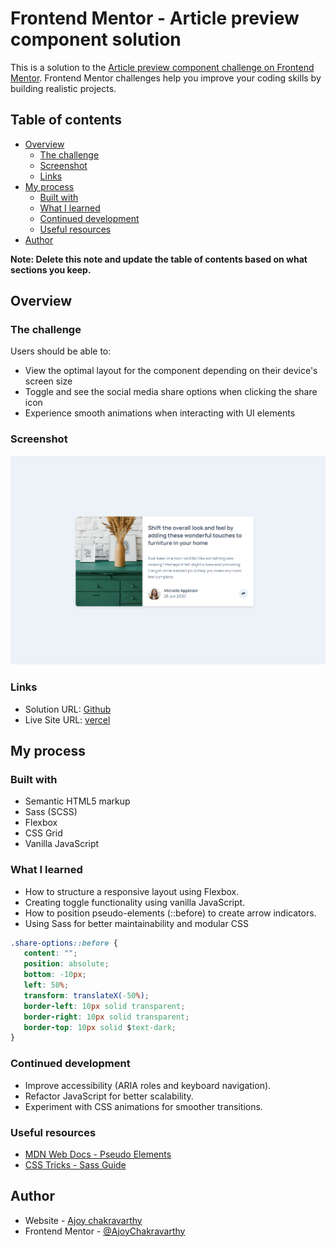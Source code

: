 # Frontend Mentor - Article preview component solution

This is a solution to the [Article preview component challenge on Frontend Mentor](https://www.frontendmentor.io/challenges/article-preview-component-dYBN_pYFT). Frontend Mentor challenges help you improve your coding skills by building realistic projects.

## Table of contents

-  [Overview](#overview)
   -  [The challenge](#the-challenge)
   -  [Screenshot](#screenshot)
   -  [Links](#links)
-  [My process](#my-process)
   -  [Built with](#built-with)
   -  [What I learned](#what-i-learned)
   -  [Continued development](#continued-development)
   -  [Useful resources](#useful-resources)
-  [Author](#author)

**Note: Delete this note and update the table of contents based on what sections you keep.**

## Overview

### The challenge

Users should be able to:

-  View the optimal layout for the component depending on their device's screen size
-  Toggle and see the social media share options when clicking the share icon
-  Experience smooth animations when interacting with UI elements

### Screenshot

![](./images/screenshot.png)

### Links

-  Solution URL: [Github](https://github.com/AjoyChakravarthy/Article-preview-component)
-  Live Site URL: [vercel](https://article-preview-component-chi-three.vercel.app/)

## My process

### Built with

-  Semantic HTML5 markup
-  Sass (SCSS)
-  Flexbox
-  CSS Grid
-  Vanilla JavaScript

### What I learned

-  How to structure a responsive layout using Flexbox.
-  Creating toggle functionality using vanilla JavaScript.
-  How to position pseudo-elements (::before) to create arrow indicators.
-  Using Sass for better maintainability and modular CSS

```css
.share-options::before {
   content: "";
   position: absolute;
   bottom: -10px;
   left: 50%;
   transform: translateX(-50%);
   border-left: 10px solid transparent;
   border-right: 10px solid transparent;
   border-top: 10px solid $text-dark;
}
```

### Continued development

-  Improve accessibility (ARIA roles and keyboard navigation).
-  Refactor JavaScript for better scalability.
-  Experiment with CSS animations for smoother transitions.

### Useful resources

-  [MDN Web Docs - Pseudo Elements](https://developer.mozilla.org/en-US/docs/Web/CSS/::before)
-  [CSS Tricks - Sass Guide](https://css-tricks.com/sass-style-guide/)

## Author

-  Website - [Ajoy chakravarthy](https://www.linkedin.com/in/ajoy-chakravarthy/)
-  Frontend Mentor - [@AjoyChakravarthy](https://www.frontendmentor.io/profile/AjoyChakravarthy)
